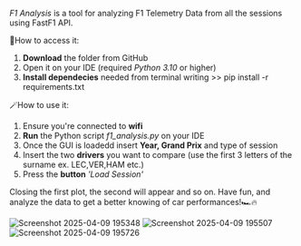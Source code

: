 *F1 Analysis* is a tool for analyzing F1 Telemetry Data from all the sessions using FastF1 API.

🎯How to access it:
1. **Download** the folder from GitHub
2. Open it on your IDE (required *Python 3.10* or higher)
3. **Install dependecies** needed from terminal writing  >> pip install -r requirements.txt

🪄How to use it:
1. Ensure you're connected to **wifi**
2. **Run** the Python script *f1_analysis.py* on your IDE
3. Once the GUI is loadedd insert **Year, Grand Prix** and type of session
4. Insert the two **drivers** you want to compare (use the first 3 letters of the surname ex. LEC,VER,HAM etc.)
5. Press the **button** *'Load Session'*

Closing the first plot, the second will appear and so on.
Have fun, and analyze the data to get a better knowing of car performances!🏎️🔥

![Screenshot 2025-04-09 195348](https://github.com/user-attachments/assets/957ea88f-d86f-4b70-a15b-dfb2826569b5)
![Screenshot 2025-04-09 195507](https://github.com/user-attachments/assets/4d70f8c9-d7d4-4301-b473-ff5b1c1a9232)
![Screenshot 2025-04-09 195726](https://github.com/user-attachments/assets/172a8a59-11a7-4442-b660-d5f932beb486)
